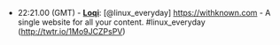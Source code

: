 * <a id="22:21.00">22:21.00 (GMT)</a> - __[Loqi](https://github.com/Loqi)__: [@linux_everyday] https://withknown.com - A single website for all your content.  #linux_everyday (http://twtr.io/1Mo9JCZPsPV)
